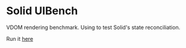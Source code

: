 # Solid UIBench

VDOM rendering benchmark. Using to test Solid's state reconciliation.

Run it [here](https://ryansolid.github.io/solid-uibench/)